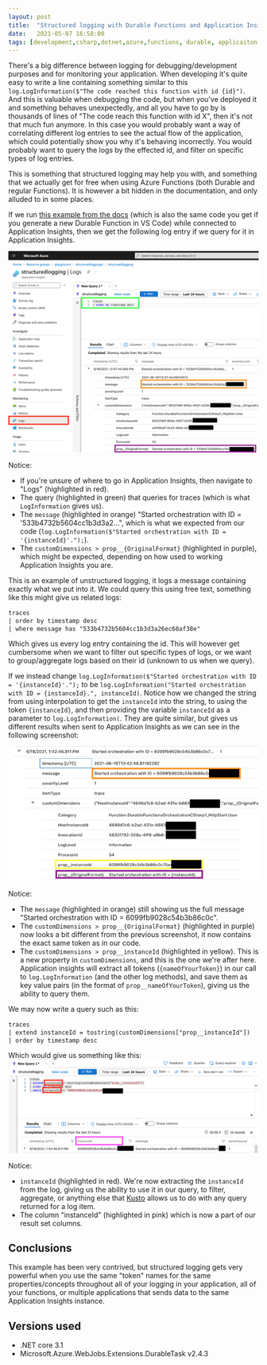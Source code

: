 ```yaml
---
layout: post
title:  "Structured logging with Durable Functions and Application Insights"
date:   2021-05-07 16:58:00
tags: [development,csharp,dotnet,azure,functions, durable, applicaiton insights, logging]
---
```



There's a big difference between logging for debugging/development purposes and for monitoring your application. When developing it's quite easy to write a line containing something similar to this `log.LogInformation($"The code reached this function with id {id}")`. And this is valuable when debugging the code, but when you've deployed it and something behaves unexpectedly, and all you have to go by is thousands of lines of "The code reach this function with id X", then it's not that much fun anymore. In this case you would probably want a way of correlating different log entries to see the actual flow of the application, which could potentially show you why it's behaving incorrectly. You would probably want to query the logs by the effected id, and filter on specific types of log entries.

This is something that structured logging may help you with, and something that we actually get for free when using Azure Functions (both Durable and regular Functions). It is however a bit hidden in the documentation, and only alluded to in some places.

If we run [this example from the docs](https://docs.microsoft.com/en-us/azure/azure-functions/durable/durable-functions-sequence?tabs=csharp#httpstart-client-function) (which is also the same code you get if you generate a new Durable Function in VS Code) while connected to Application Insights, then we get the following log entry if we query for it in Application Insights.

![Screenshot of application insights highlighting what the log would look like](/media/application-insights-non-structured-log.png)

Notice:
- If you're unsure of where to go in Application Insights, then navigate to "Logs" (highlighted in red).
- The query (highlighted in green) that queries for traces (which is what `LogInformation` gives us).
- The `message` (highlighted in orange) "Started orchestration with ID = '533b4732b5604cc1b3d3a2...", which is what we expected from our code (`log.LogInformation($"Started orchestration with ID = '{instanceId}'.");`).
- The `customDimensions > prop__{OriginalFormat}` (highlighted in purple), which might be expected, depending on how used to working Application Insights you are.

This is an example of unstructured logging, it logs a message containing exactly what we put into it. We could query this using free text, something like this might give us related logs:
```
traces
| order by timestamp desc
| where message has "533b4732b5604cc1b3d3a26ec68af38e"
```

Which gives us every log entry containing the id. This will however get cumbersome when we want to filter out specific types of logs, or we want to group/aggregate logs based on their id (unknown to us when we query).

If we instead change `log.LogInformation($"Started orchestration with ID = '{instanceId}'.");` to be `log.LogInformation("Started orchestration with ID = {instanceId}.", instanceId)`. Notice how we changed the string from using interpolation to get the `instanceId` into the string, to using the token `{instanceId}`, and then providing the variable `instanceId` as a parameter to `log.LogInformation(`. They are quite similar, but gives us different results when sent to Application Insights as we can see in the following screenshot:

![Screenshot of application insights highlighting what the log would look like when it's structured](/media/application-insights-structured-log.png)

Notice:
- The `message` (highlighted in orange) still showing us the full message "Started orchestration with ID = 6099fb9028c54b3b86c0c".
- The `customDimensions > prop__{OriginalFormat}` (highlighted in purple) now looks a bit different from the previous screenshot, it now contains the exact same token as in our code.
- The `customDimensions > prop__instanceId` (highlighted in yellow). This is a new property in `customDimensions`, and this is the one we're after here. Application insights will extract all tokens (`{nameOfYourToken}`) in our call to `log.LogInformation` (and the other log methods), and save them as key value pairs (in the format of `prop__nameOfYourToken`), giving us the ability to query them.

We may now write a query such as this:
```
traces
| extend instanceId = tostring(customDimensions["prop__instanceId"])
| order by timestamp desc
```

Which would give us something like this:
![Screenshot of application insights highlighting structured log query](/media/application-insights-structured-log-query.png)

Notice:
- `instanceId` (highlighted in red). We're now extracting the `instanceId` from the log, giving us the ability to use it in our query, to filter, aggregate, or anything else that [Kusto](https://docs.microsoft.com/en-us/azure/data-explorer/kusto/concepts/) allows us to do with any query returned for a log item.
- The column "instanceId" (highlighted in pink) which is now a part of our result set columns.

## Conclusions
This example has been very contrived, but structured logging gets very powerful when you use the same "token" names for the same properties/concepts throughout all of your logging in your application, all of your functions, or multiple applications that sends data to the same Application Insights instance.

## Versions used
- .NET core 3.1
- Microsoft.Azure.WebJobs.Extensions.DurableTask v2.4.3